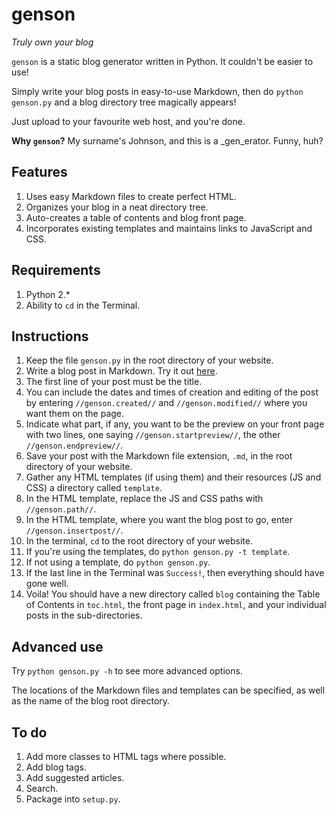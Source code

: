 # genson

_Truly own your blog_

`genson` is a static blog generator written in Python. It couldn't be easier to use!

Simply write your blog posts in easy-to-use Markdown, then do `python genson.py` and a
blog directory tree magically appears! 

Just upload to your favourite web host, and you're done.

__Why `genson`?__ My surname's Johnson, and this is a _gen_erator. Funny, huh?


## Features
1. Uses easy Markdown files to create perfect HTML.
2. Organizes your blog in a neat directory tree.
3. Auto-creates a table of contents and blog front page.
4. Incorporates existing templates and maintains links to JavaScript and CSS.

## Requirements
1. Python 2.\*
2. Ability to `cd` in the Terminal.

## Instructions
1. Keep the file `genson.py` in the root directory of your website.
2. Write a blog post in Markdown. Try it out [here](http://spec.commonmark.org/dingus/).
3. The first line of your post must be the title.
4. You can include the dates and times of creation and editing of the post by entering 
`//genson.created//` and `//genson.modified//` where you want them on the page.
5. Indicate what part, if any, you want to be the preview on your front page with two 
lines, one saying `//genson.startpreview//`, the other `//genson.endpreview//`.
6. Save your post with the Markdown file extension, `.md`, in the root directory of your
website.
7. Gather any HTML templates (if using them) and their resources (JS and CSS) a directory called `template`.
8. In the HTML template, replace the JS and CSS paths with `//genson.path//`.
9. In the HTML template, where you want the blog post to go, enter `//genson.insertpost//`.
10. In the terminal, `cd` to the root directory of your website.
11. If you're using the templates, do `python genson.py -t template`.
12. If not using a template, do `python genson.py`.
13. If the last line in the Terminal was `Success!`, then everything should have gone 
well.
14. Voila! You should have a new directory called `blog` containing the Table of Contents
in `toc.html`, the front page in `index.html`, and your individual posts in the 
sub-directories.

## Advanced use
Try `python genson.py -h` to see more advanced options.

The locations of the Markdown files and templates can be specified, as well as the name of 
the blog root directory.

## To do
1. Add more classes to HTML tags where possible.
2. Add blog tags.
3. Add suggested articles.
4. Search.
5. Package into `setup.py`.

